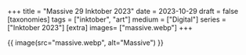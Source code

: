 +++
title = "Massive 29 Inktober 2023"
date = 2023-10-29
draft =  false
[taxonomies]
tags = ["inktober", "art"]
medium = ["Digital"]
series = ["Inktober 2023"]
[extra]
images= ["massive.webp"]
+++

{{ image(src="massive.webp", alt="Massive") }}
